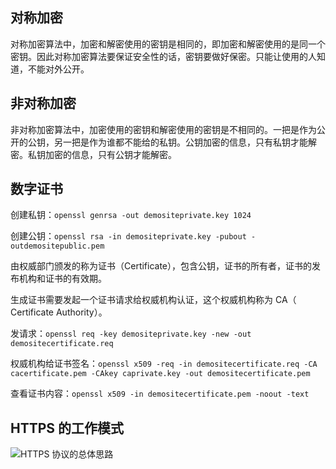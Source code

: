 ## 对称加密
对称加密算法中，加密和解密使用的密钥是相同的，即加密和解密使用的是同一个密钥。因此对称加密算法要保证安全性的话，密钥要做好保密。只能让使用的人知道，不能对外公开。

## 非对称加密
非对称加密算法中，加密使用的密钥和解密使用的密钥是不相同的。一把是作为公开的公钥，另一把是作为谁都不能给的私钥。公钥加密的信息，只有私钥才能解密。私钥加密的信息，只有公钥才能解密。

## 数字证书
创建私钥：`openssl genrsa -out demositeprivate.key 1024`

创建公钥：`openssl rsa -in demositeprivate.key -pubout -outdemositepublic.pem`



由权威部门颁发的称为证书（Certificate），包含公钥，证书的所有者，证书的发布机构和证书的有效期。



生成证书需要发起一个证书请求给权威机构认证，这个权威机构称为 CA（ Certificate Authority）。

发请求：`openssl req -key demositeprivate.key -new -out demositecertificate.req`



权威机构给证书签名：`openssl x509 -req -in demositecertificate.req -CA cacertificate.pem -CAkey caprivate.key -out demositecertificate.pem`

查看证书内容：`openssl x509 -in demositecertificate.pem -noout -text`

## HTTPS 的工作模式
![HTTPS 协议的总体思路](/images/1650194762300-7c6f502f-e6a9-43c2-a62b-2011b8c226cb.png)


